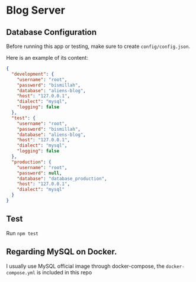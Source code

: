 
# Blog Server 

## Database Configuration 

Before running this app or testing, make sure to create `config/config.json`. 

Here is an example of its content: 

```json 
{
  "development": {
    "username": "root",
    "password": "bismillah",
    "database": "aliens-blog",
    "host": "127.0.0.1",
    "dialect": "mysql", 
    "logging": false
  },
  "test": {
    "username": "root",
    "password": "bismillah",
    "database": "aliens-blog",
    "host": "127.0.0.1",
    "dialect": "mysql", 
    "logging": false
  },
  "production": {
    "username": "root",
    "password": null,
    "database": "database_production",
    "host": "127.0.0.1",
    "dialect": "mysql"
  }
}
```


## Test 

Run `npm test`


## Regarding MySQL on Docker. 

I usually use MySQL official image through docker-compose, the `docker-compose.yml` is included in this repo
